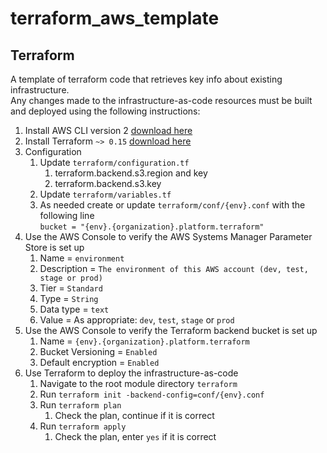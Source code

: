 # terraform_aws_template

## Terraform
A template of terraform code that retrieves key info about existing infrastructure.  
Any changes made to the infrastructure-as-code resources must be built and deployed using the following instructions:

1. Install AWS CLI version 2 [download here](https://docs.aws.amazon.com/cli/latest/userguide/install-cliv2.html)
1. Install Terraform `~> 0.15` [download here](https://releases.hashicorp.com/terraform/)
1. Configuration
   1. Update `terraform/configuration.tf`
      1. terraform.backend.s3.region and key
      1. terraform.backend.s3.key
   1. Update `terraform/variables.tf`
   1. As needed create or update `terraform/conf/{env}.conf` with the following line    
      `bucket = "{env}.{organization}.platform.terraform"`
1. Use the AWS Console to verify the AWS Systems Manager Parameter Store is set up
   1. Name = `environment`
   1. Description = `The environment of this AWS account (dev, test, stage or prod)`
   1. Tier = `Standard`
   1. Type = `String`
   1. Data type = `text`
   1. Value = As appropriate: `dev`, `test`, `stage` or `prod`
1. Use the AWS Console to verify the Terraform backend bucket is set up
   1. Name = `{env}.{organization}.platform.terraform`
   1. Bucket Versioning = `Enabled`
   1. Default encryption = `Enabled`
1. Use Terraform to deploy the infrastructure-as-code
   1. Navigate to the root module directory `terraform`
   1. Run `terraform init -backend-config=conf/{env}.conf`
   1. Run `terraform plan`
      1. Check the plan, continue if it is correct
   1. Run `terraform apply`
      1. Check the plan, enter `yes` if it is correct

